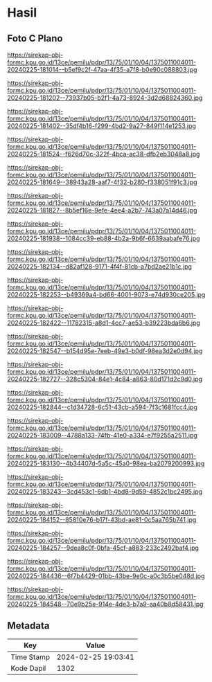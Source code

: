 # Hasil

## Foto C Plano

https://sirekap-obj-formc.kpu.go.id/13ce/pemilu/pdpr/13/75/01/10/04/1375011004011-20240225-181014--b5ef9c2f-47aa-4f35-a7f8-b0e90c088803.jpg

https://sirekap-obj-formc.kpu.go.id/13ce/pemilu/pdpr/13/75/01/10/04/1375011004011-20240225-181202--73937b05-b2f1-4a73-8924-3d2d68824360.jpg

https://sirekap-obj-formc.kpu.go.id/13ce/pemilu/pdpr/13/75/01/10/04/1375011004011-20240225-181402--35df4b16-f299-4bd2-9a27-849f114e1253.jpg

https://sirekap-obj-formc.kpu.go.id/13ce/pemilu/pdpr/13/75/01/10/04/1375011004011-20240225-181524--f626d70c-322f-4bca-ac38-dfb2eb3048a8.jpg

https://sirekap-obj-formc.kpu.go.id/13ce/pemilu/pdpr/13/75/01/10/04/1375011004011-20240225-181649--38943a28-aaf7-4f32-b280-f338051f91c3.jpg

https://sirekap-obj-formc.kpu.go.id/13ce/pemilu/pdpr/13/75/01/10/04/1375011004011-20240225-181827--8b5ef16e-9efe-4ee4-a2b7-743a07a14d46.jpg

https://sirekap-obj-formc.kpu.go.id/13ce/pemilu/pdpr/13/75/01/10/04/1375011004011-20240225-181938--1084cc39-eb88-4b2a-9b6f-6639aabafe76.jpg

https://sirekap-obj-formc.kpu.go.id/13ce/pemilu/pdpr/13/75/01/10/04/1375011004011-20240225-182134--d82af128-9171-4f4f-81cb-a7bd2ae21b1c.jpg

https://sirekap-obj-formc.kpu.go.id/13ce/pemilu/pdpr/13/75/01/10/04/1375011004011-20240225-182253--b49369a4-bd66-4001-9073-e74d930ce205.jpg

https://sirekap-obj-formc.kpu.go.id/13ce/pemilu/pdpr/13/75/01/10/04/1375011004011-20240225-182422--11782315-a8d1-4cc7-ae53-b39223bda6b6.jpg

https://sirekap-obj-formc.kpu.go.id/13ce/pemilu/pdpr/13/75/01/10/04/1375011004011-20240225-182547--b154d95e-7eeb-49e3-b0df-98ea3d2e0d94.jpg

https://sirekap-obj-formc.kpu.go.id/13ce/pemilu/pdpr/13/75/01/10/04/1375011004011-20240225-182727--328c5304-84e1-4c84-a863-80d171d2c9d0.jpg

https://sirekap-obj-formc.kpu.go.id/13ce/pemilu/pdpr/13/75/01/10/04/1375011004011-20240225-182844--c1d34728-6c51-43cb-a594-7f3c1681fcc4.jpg

https://sirekap-obj-formc.kpu.go.id/13ce/pemilu/pdpr/13/75/01/10/04/1375011004011-20240225-183009--4788a133-74fb-41e0-a334-e7f9255a2511.jpg

https://sirekap-obj-formc.kpu.go.id/13ce/pemilu/pdpr/13/75/01/10/04/1375011004011-20240225-183130--4b34407d-5a5c-45a0-98ea-ba2079200993.jpg

https://sirekap-obj-formc.kpu.go.id/13ce/pemilu/pdpr/13/75/01/10/04/1375011004011-20240225-183243--3cd453c1-6db1-4bd8-9d59-4852c1bc2495.jpg

https://sirekap-obj-formc.kpu.go.id/13ce/pemilu/pdpr/13/75/01/10/04/1375011004011-20240225-184152--85810e76-b17f-43bd-ae81-0c5aa765b741.jpg

https://sirekap-obj-formc.kpu.go.id/13ce/pemilu/pdpr/13/75/01/10/04/1375011004011-20240225-184257--9dea8c0f-0bfa-45cf-a883-233c2492baf4.jpg

https://sirekap-obj-formc.kpu.go.id/13ce/pemilu/pdpr/13/75/01/10/04/1375011004011-20240225-184436--6f7b4429-01bb-43be-9e0c-a0c3b5be048d.jpg

https://sirekap-obj-formc.kpu.go.id/13ce/pemilu/pdpr/13/75/01/10/04/1375011004011-20240225-184548--70e9b25e-914e-4de3-b7a9-aa40b8d58431.jpg


## Metadata

| Key        | Value               |
| ---------- | ------------------- |
| Time Stamp | 2024-02-25 19:03:41 |
| Kode Dapil | 1302                |



